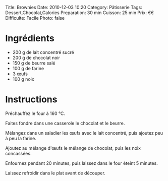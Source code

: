 Title: Brownies
Date: 2010-12-03 10:20
Category: Pâtisserie
Tags: Dessert,Chocolat,Calories
Preparation: 30 min
Cuisson: 25 min
Prix: €€
Difficulte: Facile
Photo: false

# Ingrédients

- 200 g de lait concentré sucré
- 200 g de chocolat noir
- 150 g de beurre salé
- 100 g de farine
- 3 œufs
- 100 g noix

# Instructions

Préchauffez le four à 160 °C.

Faites fondre dans une casserole le chocolat et le beurre.

Mélangez dans un saladier les œufs avec le lait concentré, puis ajoutez peu à peu la farine.

Ajoutez au mélange d'œufs le mélange de chocolat, puis les noix concassées.

Enfournez pendant 20 minutes, puis laissez dans le four éteint 5 minutes.

Laissez refroidir dans le plat avant de découper.
